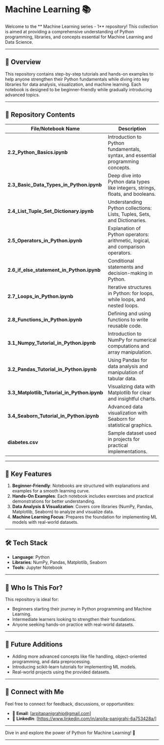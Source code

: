 # Machine Learning 📚

Welcome to the ** Machine Learning series - 1** repository! This collection is aimed at providing a comprehensive understanding of Python programming, libraries, and concepts essential for Machine Learning and Data Science.

---

## 📌 **Overview**

This repository contains step-by-step tutorials and hands-on examples to help anyone strengthen their Python fundamentals while diving into key libraries for data analysis, visualization, and machine learning. Each notebook is designed to be beginner-friendly while gradually introducing advanced topics.

---

## 📂 **Repository Contents**

| **File/Notebook Name**                      | **Description**                                                                 |
|---------------------------------------------|---------------------------------------------------------------------------------|
| **2.2_Python_Basics.ipynb**                 | Introduction to Python fundamentals, syntax, and essential programming concepts. |
| **2.3_Basic_Data_Types_in_Python.ipynb**    | Deep dive into Python data types like integers, strings, floats, and booleans.   |
| **2.4_List_Tuple_Set_Dictionary.ipynb**     | Understanding Python collections: Lists, Tuples, Sets, and Dictionaries.         |
| **2.5_Operators_in_Python.ipynb**           | Explanation of Python operators: arithmetic, logical, and comparison operators.  |
| **2.6_if_else_statement_in_Python.ipynb**   | Conditional statements and decision-making in Python.                            |
| **2.7_Loops_in_Python.ipynb**               | Iterative structures in Python: for loops, while loops, and nested loops.        |
| **2.8_Functions_in_Python.ipynb**           | Defining and using functions to write reusable code.                             |
| **3.1_Numpy_Tutorial_in_Python.ipynb**      | Introduction to NumPy for numerical computations and array manipulation.         |
| **3.2_Pandas_Tutorial_in_Python.ipynb**     | Using Pandas for data analysis and manipulation of tabular data.                 |
| **3.3_Matplotlib_Tutorial_in_Python.ipynb** | Visualizing data with Matplotlib for clear and insightful charts.                |
| **3.4_Seaborn_Tutorial_in_Python.ipynb**    | Advanced data visualization with Seaborn for statistical graphics.               |
| **diabetes.csv**                            | Sample dataset used in projects for practical implementations.                   |

---

## 🌟 **Key Features**

1. **Beginner-Friendly**: Notebooks are structured with explanations and examples for a smooth learning curve.  
2. **Hands-On Examples**: Each notebook includes exercises and practical demonstrations for better understanding.  
3. **Data Analysis & Visualization**: Covers core libraries (NumPy, Pandas, Matplotlib, Seaborn) to analyze and visualize data.  
4. **Machine Learning Focus**: Prepares the foundation for implementing ML models with real-world datasets.  

---

## 🛠️ **Tech Stack**

- **Language**: Python  
- **Libraries**: NumPy, Pandas, Matplotlib, Seaborn  
- **Tools**: Jupyter Notebook  

---

## 🌱 **Who Is This For?**

This repository is ideal for:  
- Beginners starting their journey in Python programming and Machine Learning.  
- Intermediate learners looking to strengthen their foundations.  
- Anyone seeking hands-on practice with real-world datasets.  

---

## 🚀 **Future Additions**

- Adding more advanced concepts like file handling, object-oriented programming, and data preprocessing.  
- Introducing scikit-learn tutorials for implementing ML models.  
- Real-world projects using the provided datasets.  

---

## 🔗 **Connect with Me**

Feel free to connect for feedback, discussions, or opportunities:  

- 📧 **Email**: [arpitapanigrahip@gmail.com]  
- 💼 **LinkedIn**: [https://www.linkedin.com/in/arpita-panigrahi-6a753428a/]  

---

Dive in and explore the power of Python for Machine Learning! 🚀  

---
